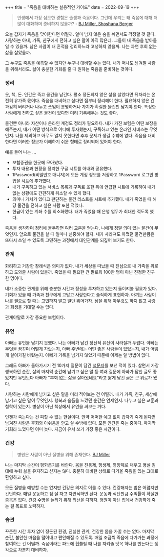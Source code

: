 +++
title = "죽음을 대비하는 실용적인 가이드"
date = 2022-09-19
+++

> 인생에서 가장 심오한 경험은 출생과 죽음이다. 그런데 우리는 왜 죽음에 대해 더 많이 대화하며 준비하지 않을까? - [BJ Miller, Shoshana Berger](https://www.amazon.com/Beginners-Guide-End-Practical-Advice/dp/1501157167)

오늘 갑자기 죽음을 맞이한다면 어떨까. 얼마 남지 않은 숨을 쉬면서도 걱정할 것 같다. 사랑하는 아내, 가족, 친구에게 전하고 싶은 말이 아직 많은데. 그들이 내 죽음을 받아들일 수 있을까. 남은 사람이 내 흔적을 정리하느라 고생하지 않을까. 나는 과연 후회 없는 삶을 살았을까.

그 누구도 죽음을 예측할 수 없지만 누구나 대비할 수는 있다. 내가 떠나도 남겨질 사람을 위해서라도. 삶이 충분한 기회를 줄 때 원하는 죽음을 준비하는 것이다.

### 정리

옷, 책, 돈. 인간은 죽고 물건을 남긴다. 평소 정돈되지 않은 삶을 살았다면 뒤처리는 온전히 유가족 몫이다. 죽음을 대비하고 싶다면 집부터 정리해야 한다. 필요하지 않은 건 과감히 버리거나 나누고 쓰임이 분명하거나 가치가 확실한 물건만 남겨야 한다. 특정한 사람에게 전하고 싶은 물건이 있다면 미리 기록해두는 것도 좋다.

물건뿐 아니라 자산이나 온라인 계정도 정리가 필요하다. 내가 가진 보험은 어떤 보장을 해주는지, 내가 어떤 방식으로 어디에 투자했는지, 구독하고 있는 온라인 서비스는 무엇인지. 나를 제외하고 아무도 알지 못한다면 추후 문제가 생길 수밖에 없다. 죽음을 대비한다면 이러한 정보가 이해하기 쉬운 형태로 정리되어 있어야 한다.

예를 들어 나는 ...

- 보험증권을 한곳에 모아놨다.
- 투자 내용과 현황을 정리한 구글 시트를 아내와 공유했다.
- 1Password(비밀번호 매니저)에 모든 계정 정보를 저장하고 1Password 로그인 방법을 시트에 추가했다.
- 내가 구독하고 있는 서비스 목록과 구독료 또한 위에 언급한 시트에 기록하여 내가 없는 상황에도 간편하게 취소할 수 있게 했다.
- 의미나 가치가 있다고 판단하는 물건 리스트를 시트에 추가했다. 내가 죽었을 때 해당 물건을 전하고 싶은 사람 또한 적었다.
- 현금이 있는 계좌 수를 최소화했다. 내가 죽었을 때 은행 업무가 최대한 적도록 했다.

죽음을 생각하며 정리에 몰두하면 여러 교훈을 얻는다. 나에게 정말 의미 있는 물건이 무엇인지. 앞으로 물건을 살 때 얼마나 신중해야 할지. 내가 사라져도 아꼈던 물건만큼은 또다시 쓰일 수 있도록 고민하는 과정에서 대인관계를 되짚어 보기도 한다.

### 관계

화려하고 거창한 장례식은 의미가 없다. 내가 세상을 떠났을 때 진심으로 내 가족을 위로하고 도와줄 사람이 있을까. 죽었을 때 필요한 건 팔로워 100만 명이 아닌 진정한 친구 한 명이다.

내가 소중한 관계를 위해 충분한 시간과 정성을 투자하고 있는지 돌이켜볼 필요가 있다. 기회가 있을 때 가족과 친구에게 고맙고 사랑한다고 솔직하게 표현하자. 아끼는 사람이 나를 필요로 할 때는 고민하지 말고 일단 뛰어가자. 남을 위해 아무것도 하지 않고 사랑과 희생을 기대할 수는 없다.

관계야말로 가장 중요한 보험이다.

### 유언

아빠는 유언을 남기지 못했다. 나는 아빠가 남긴 정신적 유산이 사라질까 두렵다. 아빠는 무엇을 꿈꾸며 어떻게 자랐는지, 아빠 주변에는 어떤 좋은 사람들이 있었는지, 내가 어떻게 살아가길 바랐는지. 아빠가 기록을 남기지 않았기 때문에 이제는 알 방법이 없다.

그래도 아빠가 돌아가시기 전 10가지 질문이 담긴 [설문지](https://kangminsuk.com/ko/blog/parents-interview/)를 보낸 적이 있다. 살면서 가장 행복하던 순간, 삶의 마지막 순간에 남기고 싶은 말 등 여러 질문에 아빠가 답한 글도 좋았지만 무엇보다 아빠가 "후회 없는 삶을 살아왔네요"라고 짧게 남긴 글은 큰 위로가 됐다.

사랑하는 사람에게 남기고 싶은 말을 미리 적어보는 건 어떨까. 내가 가족, 친구, 세상에 남기고 싶은 말이 무엇인지. 행복과 슬픔을 느꼈던 순간은 언제인지. 나누고 싶은 교훈과 철학이 있는지. 병상이 아닌 책상에서 유언을 써보는 거다.

언젠가 죽는다는 건 피할 수 없는 현실이다. 만약 어떠한 예고 없이 갑자기 죽게 된다면 남겨진 사람은 후회와 아쉬움을 안고 살 수밖에 없다. 모든 인간은 죽는 중이다. 마지막 기회라 느꼈다면 이미 늦다. 지금이 유서 쓰기 가장 좋은 시간이다. 

### 건강

> 병원은 사람이 아닌 질병을 위해 존재한다. [BJ Miller](https://www.youtube.com/watch?v=apbSsILLh28)

나는 마지막 순간이 평화롭기를 바란다. 몸을 진통제, 항생제, 영양제로 채우고 병실 침대에 누워 삶을 유지하고 싶지는 않다. 충분히 대비한 상태로 다가올 죽음을 있는 그대로 환영하고 싶다.  

모든 질병을 예방할 수는 없지만 건강은 의지로 이룰 수 있다. 건강해지는 법은 어렵지만 간단하다. 매일 운동하고 잠 잘 자고 자연식하면 된다. 운동과 식단만큼 수익률이 확실한 종목은 없다. 건강 수명을 늘리기 위해 최선을 다하자. 병원이 아닌 집에서 건강하게 죽는 걸 목표로 노력하자.

### 습관
꾸준한 시간 투자 없이 정돈된 환경, 진실한 관계, 건강한 몸을 가꿀 수는 없다. 마지막 순간, 불안한 마음을 덜어내고 편안해질 수 있도록. 매일 조금씩 죽음에 다가가는 과정에 참여하는 건 어떨까. 죽음이라는 파도에 휩쓸릴 때 나를 지켜줄 뗏목 하나를 만든다는 생각으로 차분히 대비하자.